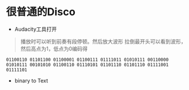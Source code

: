
# 很普通的Disco

* Audacity工具打开
> 播放时可以听到前奏有段停顿。然后放大波形 拉倒最开头可以看到波形，然后高点为1，低点为0编码得

``` 
01100110 01101100 01100001 01100111 01111011 01010111 00110000 01010111 00101010 01100110 01110101 01101110 01101110 01111001 01111101
```

* binary to Text

